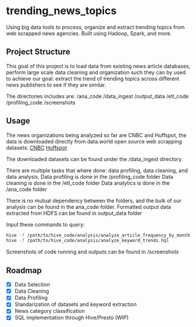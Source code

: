 # trending_news_topics
Using big data tools to process, organize and extract trending topics from web scrapped news agencies. Built using Hadoop, Spark, and more.

## Project Structure 
This goal of this project is to load data from existing news article databases, perform large scale data cleaning and organization such they can by used to achieve our goal: extract the trend of trending topics across different news publishers to see if they are similar.

The directories includes are:
/ana_code
/data_ingest
/output_data
/etl_code
/profiling_code
/screenshots

## Usage
The news organizations being analyzed so far are CNBC and Huffspot, the data is downloaded directly from data.world open source web scrapping datasets:
[CNBC](https://data.world/crawlfeeds/cnbc-news-dataset)
[Huffspot](https://data.world/crawlfeeds/huffspot-news-dataset)

The downloaded datasets can be found under the /data_ingest directory.

There are multiple tasks that where done: data profiling, data cleaning, and data analysis. 
Data profiling is done in the /profiling_code folder
Data cleaning is done in the /etl_code folder
Data analytics is done in the /ana_code folder

There is no mutual dependency between the folders, and the bulk of our analysis can be found in the ana_code folder. 
Formatted output data extracted from HDFS can be found in output_data folder

Input these commands to query:
```bash 
hive -f /path/to/hive_code/analysis/analyze_article_frequency_by_month.hql
hive -f /path/to/hive_code/analysis/analyze_keyword_trends.hql
```

Screenshots of code running and outputs can be found in /screenshots

## Roadmap
- [x] Data Selection
- [x] Data Cleaning
- [x] Data Profiling 
- [x] Standarization of datasets and keyword extraction
- [x] News category classification
- [x] SQL implementation through Hive/Presto (WIP)
